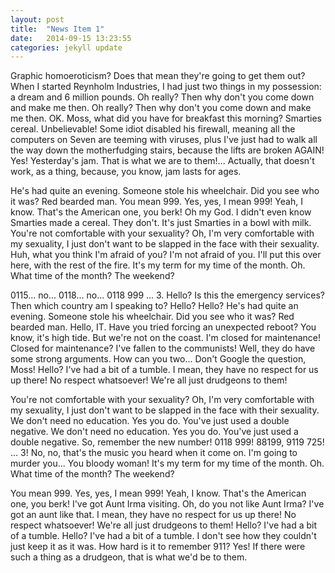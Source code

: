 ```yaml
---
layout: post
title:  "News Item 1"
date:   2014-09-15 13:23:55
categories: jekyll update
---
```


Graphic homoeroticism? Does that mean they're going to get them out? When I started Reynholm Industries, I had just two things in my possession: a dream and 6 million pounds. Oh really? Then why don't you come down and make me then. Oh really? Then why don't you come down and make me then. OK. Moss, what did you have for breakfast this morning? Smarties cereal. Unbelievable! Some idiot disabled his firewall, meaning all the computers on Seven are teeming with viruses, plus I've just had to walk all the way down the motherfudging stairs, because the lifts are broken AGAIN! Yes! Yesterday's jam. That is what we are to them!... Actually, that doesn't work, as a thing, because, you know, jam lasts for ages.

He's had quite an evening. Someone stole his wheelchair. Did you see who it was? Red bearded man. You mean 999. Yes, yes, I mean 999! Yeah, I know. That's the American one, you berk! Oh my God. I didn't even know Smarties made a cereal. They don't. It's just Smarties in a bowl with milk. You're not comfortable with your sexuality? Oh, I'm very comfortable with my sexuality, I just don't want to be slapped in the face with their sexuality. Huh, what you think I'm afraid of you? I'm not afraid of you. I'll put this over here, with the rest of the fire. It's my term for my time of the month. Oh. What time of the month? The weekend?

0115... no... 0118... no... 0118 999 ... 3. Hello? Is this the emergency services? Then which country am I speaking to? Hello? Hello? He's had quite an evening. Someone stole his wheelchair. Did you see who it was? Red bearded man. Hello, IT. Have you tried forcing an unexpected reboot? You know, it's high tide. But we're not on the coast. I'm closed for maintenance! Closed for maintenance? I've fallen to the communists! Well, they do have some strong arguments. How can you two... Don't Google the question, Moss! Hello? I've had a bit of a tumble. I mean, they have no respect for us up there! No respect whatsoever! We're all just drudgeons to them!

You're not comfortable with your sexuality? Oh, I'm very comfortable with my sexuality, I just don't want to be slapped in the face with their sexuality. We don't need no education. Yes you do. You've just used a double negative. We don't need no education. Yes you do. You've just used a double negative. So, remember the new number! 0118 999! 88199, 9119 725! ... 3! No, no, that's the music you heard when it come on. I'm going to murder you... You bloody woman! It's my term for my time of the month. Oh. What time of the month? The weekend?

You mean 999. Yes, yes, I mean 999! Yeah, I know. That's the American one, you berk! I've got Aunt Irma visiting. Oh, do you not like Aunt Irma? I've got an aunt like that. I mean, they have no respect for us up there! No respect whatsoever! We're all just drudgeons to them! Hello? I've had a bit of a tumble. Hello? I've had a bit of a tumble. I don't see how they couldn't just keep it as it was. How hard is it to remember 911? Yes! If there were such a thing as a drudgeon, that is what we'd be to them.